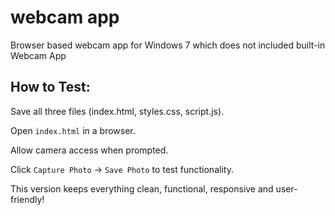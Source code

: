 # webcam app
Browser based webcam app for Windows 7 which does not included built-in Webcam App

## How to Test:
Save all three files (index.html, styles.css, script.js).

Open `index.html` in a browser.

Allow camera access when prompted.

Click `Capture Photo` → `Save Photo` to test functionality.

This version keeps everything clean, functional, responsive and user-friendly! 
